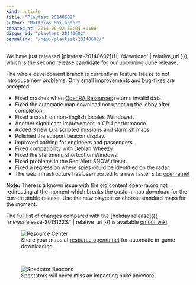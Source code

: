 ```yaml
---
kind: article
title: "Playtest 20140602"
author: "Matthias Mailänder"
created_at: 2014-06-02 10:04 +0100
disqus_id: "playtest-20140602"
permalink: "/news/playtest-20140602/"
---
```


We have just released [playtest-20140602]({{ '/download' | relative_url }}), which is the second release candidate for our upcoming June release.

The whole development branch is currently in feature freeze to not introduce new problems. Only small improvements and bug-fixes are accepted:

- Fixed crashes when [OpenRA Resources](https://resource.openra.net/) returns invalid data.
- Fixed the automatic map download not updating the lobby after completion.
- Fixed a crash on non-English locales (Windows).
- Another significant improvement in CPU performance.
- Added 3 new Lua scripted missions and skirmish maps.
- Polished the support beacon display.
- Improved pathing for engineers and passengers.
- Fixed compatibility with Debian Wheezy.
- Fixed the startmenu shortcut on Windows.
- Fixed problems in the Red Alert SNOW tileset.
- Fixed a regression where spies could be identified on the radar.
- The web infrastructure has been ported to a new faster site: [openra.net](https://www.openra.net)

**Note:** There is a known issue with the old content.open-ra.org not redirecting at the moment which breaks the custom map download for the current stable release. Use the new playtest or choose standard maps for the moment.

The full list of changes compared with the [holiday release]({{ '/news/release-20131223/' | relative_url }}) is available [on our wiki](https://github.com/OpenRA/OpenRA/wiki/Changelog/77ffd8d45661e676f2ae0adeb57932786b2e53cf).

<figure>
  <img src="{{ '/images/news/20140602-openra-resources.png' | relative_url }}" loading="lazy" alt="Resource Center" />
  <figcaption>Share your maps at <a href="https://resource.openra.net/">resource.openra.net</a> for automatic in-game downloading.</figcaption>
</figure>
<br />
<figure>
  <img src="{{ '/images/news/20140602-beacon-clock.png' | relative_url }}" loading="lazy" alt="Spectator Beacons" />
  <figcaption>Spectators will never miss an impacting nuke anymore.</figcaption>
</figure>
